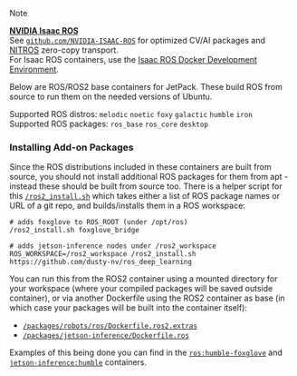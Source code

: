 > [!NOTE]  
> <a href="https://github.com/NVIDIA-ISAAC-ROS"><b>NVIDIA Isaac ROS</b></a><br/>
> See [`github.com/NVIDIA-ISAAC-ROS`](https://github.com/NVIDIA-ISAAC-ROS) for optimized CV/AI packages and [NITROS](https://nvidia-isaac-ros.github.io/concepts/nitros/index.html) zero-copy transport.<br/>
> For Isaac ROS containers, use the [Isaac ROS Docker Development Environment](https://nvidia-isaac-ros.github.io/repositories_and_packages/isaac_ros_common/index.html#isaac-ros-docker-development-environment).

Below are ROS/ROS2 base containers for JetPack.  These build ROS from source to run them on the needed versions of Ubuntu.

Supported ROS distros: `melodic` `noetic` `foxy` `galactic` `humble` `iron` <br/>
Supported ROS packages: `ros_base` `ros_core` `desktop`

### Installing Add-on Packages

Since the ROS distributions included in these containers are built from source, you should not install additional ROS packages for them from apt - instead these should be built from source too.  There is a helper script for this [`/ros2_install.sh`](ros2_install.sh) which takes either a list of ROS package names or URL of a git repo, and builds/installs them in a ROS workspace:

```
# adds foxglove to ROS_ROOT (under /opt/ros)
/ros2_install.sh foxglove_bridge

# adds jetson-inference nodes under /ros2_workspace
ROS_WORKSPACE=/ros2_workspace /ros2_install.sh https://github.com/dusty-nv/ros_deep_learning
```

You can run this from the ROS2 container using a mounted directory for your workspace (where your compiled packages will be saved outside container), or via another Dockerfile using the ROS2 container as base (in which case your packages will be built into the container itself):

* [`/packages/robots/ros/Dockerfile.ros2.extras`](/packages/robots/ros/Dockerfile.ros2.extras)
* [`/packages/jetson-inference/Dockerfile.ros`](/packages/jetson-inference/Dockerfile.ros)

Examples of this being done you can find in the [`ros:humble-foxglove`](/packages/ros) and [`jetson-inference:humble`](/packages/jetson-inference) containers.

